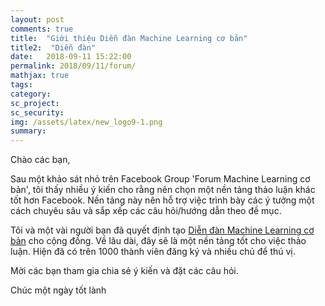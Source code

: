 ```yaml
---
layout: post
comments: true
title:  "Giới thiệu Diễn đàn Machine Learning cơ bản"
title2:  "Diễn đàn"
date:   2018-09-11 15:22:00
permalink: 2018/09/11/forum/
mathjax: true
tags: 
category: 
sc_project: 
sc_security: 
img: /assets/latex/new_logo9-1.png
summary: 
---
```


Chào các bạn, 

Sau một khảo sát nhỏ trên Facebook Group 'Forum Machine Learning cơ bản', tôi thấy nhiều ý kiến cho rằng nên chọn một nền tảng thảo luận khác tốt hơn Facebook. Nền tảng này nên hỗ trợ việc trình bày các ý tưởng một cách chuyêu sâu và sắp xếp các câu hỏi/hướng dẫn theo đề mục.

Tôi và một vài người bạn đã quyết định tạo [Diễn đàn Machine Learning cơ bản](https://forum.machinelearningcoban.com) cho cộng đồng. Về lâu dài, đây sẽ là một nền tảng tốt cho việc thảo luận. Hiện đã có trên 1000 thành viên đăng ký và nhiều chủ để thú vị. 

Mời các bạn tham gia chia sẻ ý kiến và đặt các câu hỏi. 

Chúc một ngày tốt lành
